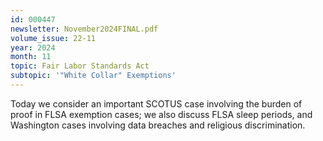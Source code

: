 ```yaml
---
id: 000447
newsletter: November2024FINAL.pdf
volume_issue: 22-11
year: 2024
month: 11
topic: Fair Labor Standards Act
subtopic: '"White Collar" Exemptions'
---
```


Today we consider an important SCOTUS case involving the burden of proof in FLSA exemption cases; we also discuss FLSA sleep periods, and Washington cases involving data breaches and religious discrimination.